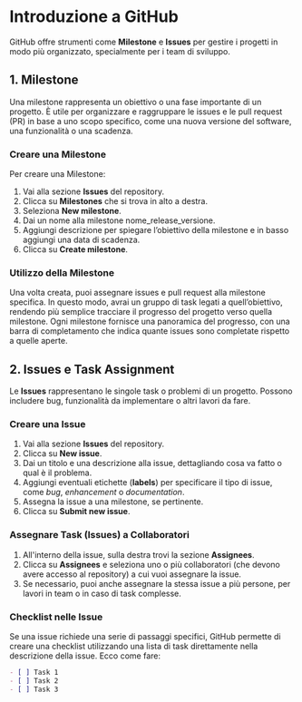 # Introduzione a GitHub

GitHub offre strumenti come **Milestone** e **Issues** per gestire i progetti in modo più organizzato, specialmente per i team di sviluppo.

## 1. Milestone

Una milestone rappresenta un obiettivo o una fase importante di un progetto. È utile per organizzare e raggruppare le issues e le pull request (PR) in base a uno scopo specifico, come una nuova versione del software, una funzionalità o una scadenza.

### Creare una Milestone

Per creare una Milestone:

1. Vai alla sezione **Issues** del repository.
2. Clicca su **Milestones** che si trova in alto a destra.
3. Seleziona **New milestone**.
4. Dai un nome alla milestone nome_release_versione.
5. Aggiungi descrizione per spiegare l’obiettivo della milestone e in basso aggiungi una data di scadenza.
6. Clicca su **Create milestone**.

### Utilizzo della Milestone

Una volta creata, puoi assegnare issues e pull request alla milestone specifica. In questo modo, avrai un gruppo di task legati a quell’obiettivo, rendendo più semplice tracciare il progresso del progetto verso quella milestone. Ogni milestone fornisce una panoramica del progresso, con una barra di completamento che indica quante issues sono completate rispetto a quelle aperte.

## 2. Issues e Task Assignment

Le **Issues** rappresentano le singole task o problemi di un progetto. Possono includere bug, funzionalità da implementare o altri lavori da fare.

### Creare una Issue

1. Vai alla sezione **Issues** del repository.
2. Clicca su **New issue**.
3. Dai un titolo e una descrizione alla issue, dettagliando cosa va fatto o qual è il problema.
4. Aggiungi eventuali etichette (**labels**) per specificare il tipo di issue, come _bug_, _enhancement_ o _documentation_.
5. Assegna la issue a una milestone, se pertinente.
6. Clicca su **Submit new issue**.

### Assegnare Task (Issues) a Collaboratori

1. All'interno della issue, sulla destra trovi la sezione **Assignees**.
2. Clicca su **Assignees** e seleziona uno o più collaboratori (che devono avere accesso al repository) a cui vuoi assegnare la issue.
3. Se necessario, puoi anche assegnare la stessa issue a più persone, per lavori in team o in caso di task complesse.

### Checklist nelle Issue

Se una issue richiede una serie di passaggi specifici, GitHub permette di creare una checklist utilizzando una lista di task direttamente nella descrizione della issue. Ecco come fare:

```markdown
- [ ] Task 1
- [ ] Task 2
- [ ] Task 3
```
